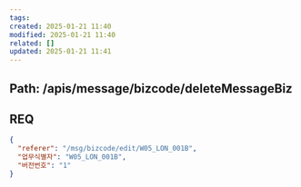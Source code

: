 ```yaml
---
tags: 
created: 2025-01-21 11:40
modified: 2025-01-21 11:40
related: []
updated: 2025-01-21 11:41
---
```

## Path: /apis/message/bizcode/deleteMessageBiz

## REQ
```json
{
  "referer": "/msg/bizcode/edit/W05_LON_001B",
  "업무식별자": "W05_LON_001B",
  "버전번호": "1"
}
```
